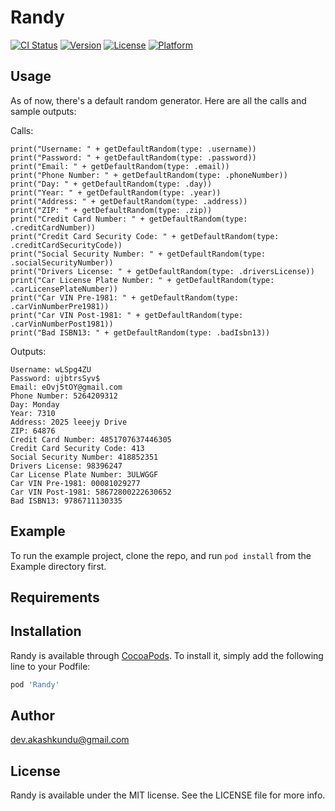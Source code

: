 # Randy

[![CI Status](https://img.shields.io/travis/akashkundu92@gmail.com/Randy.svg?style=flat)](https://travis-ci.org/akashkundu92@gmail.com/Randy)
[![Version](https://img.shields.io/cocoapods/v/Randy.svg?style=flat)](https://cocoapods.org/pods/Randy)
[![License](https://img.shields.io/cocoapods/l/Randy.svg?style=flat)](https://cocoapods.org/pods/Randy)
[![Platform](https://img.shields.io/cocoapods/p/Randy.svg?style=flat)](https://cocoapods.org/pods/Randy)

## Usage

As of now, there's a default random generator. Here are all the calls and sample outputs:

Calls:

```
print("Username: " + getDefaultRandom(type: .username))
print("Password: " + getDefaultRandom(type: .password))
print("Email: " + getDefaultRandom(type: .email))
print("Phone Number: " + getDefaultRandom(type: .phoneNumber))
print("Day: " + getDefaultRandom(type: .day))
print("Year: " + getDefaultRandom(type: .year))
print("Address: " + getDefaultRandom(type: .address))
print("ZIP: " + getDefaultRandom(type: .zip))
print("Credit Card Number: " + getDefaultRandom(type: .creditCardNumber))
print("Credit Card Security Code: " + getDefaultRandom(type: .creditCardSecurityCode))
print("Social Security Number: " + getDefaultRandom(type: .socialSecurityNumber))
print("Drivers License: " + getDefaultRandom(type: .driversLicense))
print("Car License Plate Number: " + getDefaultRandom(type: .carLicensePlateNumber))
print("Car VIN Pre-1981: " + getDefaultRandom(type: .carVinNumberPre1981))
print("Car VIN Post-1981: " + getDefaultRandom(type: .carVinNumberPost1981))
print("Bad ISBN13: " + getDefaultRandom(type: .badIsbn13))
```

Outputs:

```
Username: wLSpg4ZU
Password: ujbtrsSyv$
Email: eOvj5tOY@gmail.com
Phone Number: 5264209312
Day: Monday
Year: 7310
Address: 2025 leeejy Drive
ZIP: 64876
Credit Card Number: 4851707637446305
Credit Card Security Code: 413
Social Security Number: 418852351
Drivers License: 98396247
Car License Plate Number: 3ULWGGF
Car VIN Pre-1981: 00081029277
Car VIN Post-1981: 58672800222630652
Bad ISBN13: 9786711130335
```

## Example

To run the example project, clone the repo, and run `pod install` from the Example directory first.

## Requirements

## Installation

Randy is available through [CocoaPods](https://cocoapods.org). To install
it, simply add the following line to your Podfile:

```ruby
pod 'Randy'
```

## Author

dev.akashkundu@gmail.com

## License

Randy is available under the MIT license. See the LICENSE file for more info.
